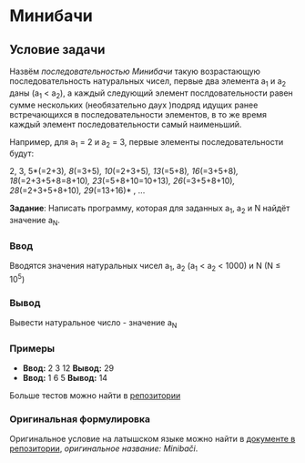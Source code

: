 # Минибачи

## Условие задачи
Назвём *последовательностью Минибачи* такую возрастающую последовательность натуральных чисел, первые два элемента a<sub>1</sub> и a<sub>2</sub> даны (a<sub>1</sub> < a<sub>2</sub>),
а каждый следующий элемент послдовательности равен сумме нескольких (необязательно даух )подряд идущих ранее встречающихся в последовательности элементов, в то же время каждый элемент последовательности самый наименьший.

Например, для a<sub>1</sub> = 2 и a<sub>2</sub> = 3, первые элементы последовательности будут:

2, 3, 5*(=2+3)*,
 8*(=3+5)*,
 10*(=2+3+5)*,
 13*(=5+8)*,
 16*(=3+5+8)*,
 18*(=2+3+5+8=8+10)*,
 23*(=5+8+10=10+13)*,
 26*(=3+5+8+10)*,
 28*(=2+3+5+8+10)*,
 29*(=13+16)* , ...

**Задание**: Написать программу, которая для заданных a<sub>1</sub>, a<sub>2</sub> и N найдёт значение a<sub>N</sub>. 

### Ввод
Вводятся значения натуральных чисел a<sub>1</sub>, a<sub>2</sub> (a<sub>1</sub> < a<sub>2</sub> < 1000) и N (N ≤ 10<sup>5</sup>)

### Вывод
Вывести натуральное число - значение a<sub>N</sub>

### Примеры
- **Ввод:** 2 3 12	**Вывод:** 29
- **Ввод:** 1 6 5	**Вывод:** 14

Больше тестов можно найти в [репозитории](/tests)

### Оригинальная формулировка
Оригинальное условие на латышском языке можно найти в [документе в репозитории](docs/2018_3_d1_uzd.pdf), *оригинальное название: Minibači*.
